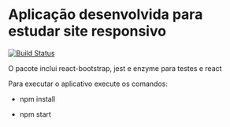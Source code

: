 # Aplicação desenvolvida para estudar site responsivo

[![Build Status](https://travis-ci.org/emirdeliz/react-es6-site-responsible.svg?branch=master)](https://travis-ci.org/emirdeliz/react-es6-site-responsible)

O pacote inclui react-bootstrap, jest e enzyme para testes e react

Para executar o aplicativo execute os comandos:

* npm install

* npm start
